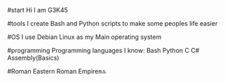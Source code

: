 #start
Hi I am G3K45 

#tools 
I create Bash and Python scripts
to make some peoples life
easier

#OS
I use Debian Linux as my Main 
operating system 

#programming 
Programming languages I know:
Bash 
Python 
C 
C#
Assembly(Basics)

#Roman 
Eastern Roman Empire🔛🔝
